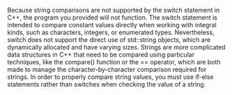 Because string comparisons are not supported by the switch statement in C++, the program you provided will not function. The switch statement is intended to compare constant values directly when working with integral kinds, such as characters, integers, or enumerated types. Nevertheless, switch does not support the direct use of std::string objects, which are dynamically allocated and have varying sizes. Strings are more complicated data structures in C++ that need to be compared using particular techniques, like the compare() function or the == operator, which are both made to manage the character-by-character comparison required for strings. In order to properly compare string values, you must use if-else statements rather than switches when checking the value of a string.